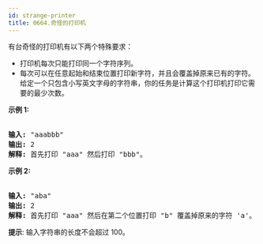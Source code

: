 ```yaml
---
id: strange-printer
title: 0664.奇怪的打印机
---
```

有台奇怪的打印机有以下两个特殊要求：

- 打印机每次只能打印同一个字符序列。
- 每次可以在任意起始和结束位置打印新字符，并且会覆盖掉原来已有的字符。
给定一个只包含小写英文字母的字符串，你的任务是计算这个打印机打印它需要的最少次数。

**示例 1:**


<pre><br/><strong>输入:</strong> &#34;aaabbb&#34;<br/><strong>输出:</strong> 2<br/><strong>解释:</strong> 首先打印 &#34;aaa&#34; 然后打印 &#34;bbb&#34;。<br/></pre>

**示例 2:**


<pre><br/><strong>输入:</strong> &#34;aba&#34;<br/><strong>输出:</strong> 2<br/><strong>解释:</strong> 首先打印 &#34;aaa&#34; 然后在第二个位置打印 &#34;b&#34; 覆盖掉原来的字符 &#39;a&#39;。</pre>

**提示**: 输入字符串的长度不会超过 100。
